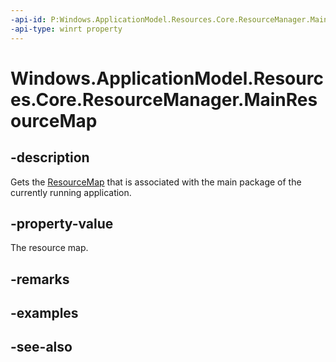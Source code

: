 ----api-id: P:Windows.ApplicationModel.Resources.Core.ResourceManager.MainResourceMap
-api-type: winrt property
---<!-- Property syntaxpublic Windows.ApplicationModel.Resources.Core.ResourceMap MainResourceMap { get; }--># Windows.ApplicationModel.Resources.Core.ResourceManager.MainResourceMap## -description Gets the [ResourceMap](resourcemap.md) that is associated with the main package of the currently running application. ## -property-valueThe resource map.## -remarks## -examples## -see-also
